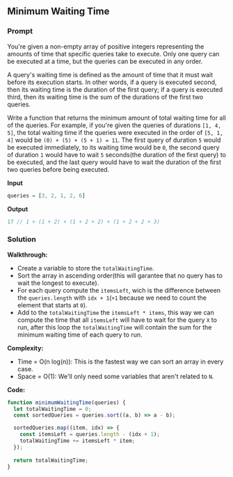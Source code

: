 ## Minimum Waiting Time

### Prompt

You're given a non-empty array of positive integers representing the amounts of time that specific queries take to execute. Only one query can be executed at a time, but the queries can be executed in any order.

A query's waiting time is defined as the amount of time that it must wait before its execution starts. In other words, if a query is executed second, then its waiting time is the duration of the first query; if a query is executed third, then its waiting time is the sum of the durations of the first two queries.

Write a function that returns the minimum amount of total waiting time for all of the queries. For example, if you're given the queries of durations `[1, 4, 5]`, the total waiting time if the queries were executed in the order of `[5, 1, 4]` would be `(0) + (5) + (5 + 1) = 11`. The first query of duration `5` would be executed immediately, to its waiting time would be `0`, the second query of duration `1` would have to wait `5` seconds(the duration of the first query) to be executed, and the last query would have to wait the duration of the first two queries before being executed.
  
**Input**
```js
queries = [3, 2, 1, 2, 6]
```

**Output**
```js
17 // 1 + (1 + 2) + (1 + 2 + 2) + (1 + 2 + 2 + 3)
```

### Solution

__Walkthrough:__
- Create a variable to store the `totalWaitingTime`.
- Sort the array in ascending order(this will garantee that no query has to wait the longest to execute).
- For each query compute the `itemsLeft`, wich is the difference between the `queries.length` with `idx + 1`(`+1` because we need to count the element that starts at `0`).
- Add to the `totalWaitingTime` the `itemsLeft * items`, this way we can compute the time that all `itemsLeft` will have to wait for the query `X` to run, after this loop the `totalWaitingTime` will contain the sum for the minimum waiting time of each query to run.

__Complexity:__
- Time = O(n log(n)): This is the fastest way we can sort an array in every case.
- Space = O(1): We'll only need some variables that aren't related to `N`.

__Code:__

```js
function minimumWaitingTime(queries) {
  let totalWaitingTime = 0;
  const sortedQueries = queries.sort((a, b) => a - b);

  sortedQueries.map((item, idx) => {
    const itemsLeft = queries.length - (idx + 1);
    totalWaitingTime += itemsLeft * item;
  });
  
  return totalWaitingTime;
}

```